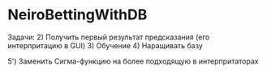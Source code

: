 # NeiroBettingWithDB

Задачи:
2) Получить первый результат предсказания (его интерпритацию в GUI)
3) Обучение
4) Наращивать базу

5') Заменить Сигма-функцию на более подходящую в интерпритаторах 